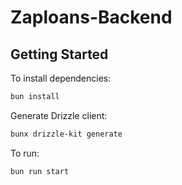 # Zaploans-Backend

## Getting Started

To install dependencies:

```bash
bun install
```

Generate Drizzle client:

```bash
bunx drizzle-kit generate
```

To run:

```bash
bun run start
```
